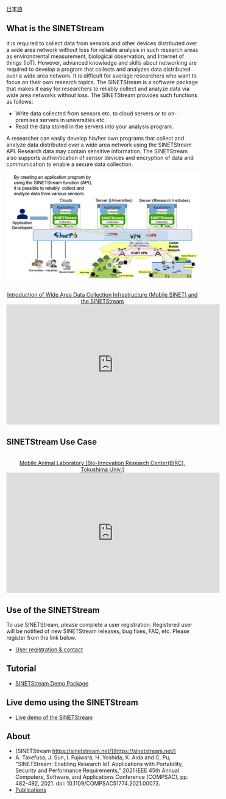 <!--
Copyright (C) 2020 National Institute of Informatics

Licensed to the Apache Software Foundation (ASF) under one
or more contributor license agreements.  See the NOTICE file
distributed with this work for additional information
regarding copyright ownership.  The ASF licenses this file
to you under the Apache License, Version 2.0 (the
"License"); you may not use this file except in compliance
with the License.  You may obtain a copy of the License at

  http://www.apache.org/licenses/LICENSE-2.0

Unless required by applicable law or agreed to in writing,
software distributed under the License is distributed on an
"AS IS" BASIS, WITHOUT WARRANTIES OR CONDITIONS OF ANY
KIND, either express or implied.  See the License for the
specific language governing permissions and limitations
under the License.
-->

[日本語](index.md)

## What is the SINETStream

It is required to collect data from sensors and other devices distributed over a wide area network without loss for reliable analysis in such research areas as environmental measurement, biological observation, and Internet of things (IoT).
However, advanced knowledge and skills about networking are required to develop a program that collects and analyzes data distributed over a wide area network.
It is difficult for average researchers who want to focus on their own research topics.
The SINETStream is a software package that makes it easy for researchers to reliably collect and analyze data via wide area networks without loss.
The SINETStream provides such functions as follows:

* Write data collected from sensors etc. to cloud servers or to on-premises servers in universities etc.
* Read the data stored in the servers into your analysis program.

A researcher can easily develop his/her own programs that collect and analyze data distributed over a wide area network using the SINETStream API.
Research data may contain sensitive information.
The SINETStream also supports authentication of sensor devices and encryption of data and communication to enable a secure data collection.

![appearance of the SINETStream](docs/images/sinetstream-00.en.png)

<div align="center">
<br/>
<a href="https://www.youtube.com/watch?v=Z0wlUi4lr6c">Introduction of Wide Area Data Collection Infrastructure (Mobile SINET) and the SINETStream</a>
<br/>
<iframe width="560" height="315" src="https://www.youtube.com/embed/Z0wlUi4lr6c" frameborder="0" allow="accelerometer; autoplay; encrypted-media; gyroscope; picture-in-picture" allowfullscreen></iframe>
</div>

## SINETStream Use Case

<div align="center">
<br/>
<a href="https://www.youtube.com/watch?v=eO9mtqAKENw">Mobile Animal Laboratory [Bio-Innovation Research Center(BIRC), Tokushima Univ.]</a>
<br/>
<iframe width="560" height="315" src="https://www.youtube.com/embed/eO9mtqAKENw" frameborder="0" allow="accelerometer; autoplay; encrypted-media; gyroscope; picture-in-picture" allowfullscreen></iframe>
</div>

## Use of the SINETStream

To use SINETStream, please complete a user registration.
Registered user will be notified of new SINETStream releases, bug fixes, FAQ, etc.
Please register from the link below.

* [User registration & contact](https://reg.nii.ac.jp/m/sinetstream_user_registration)

## Tutorial

* [SINETStream Demo Package](https://github.com/nii-gakunin-cloud/sinetstream-demo/blob/main/README.en.md)

## Live demo using the SINETStream

* [Live demo of the SINETStream](docs/livedemo/livedemo.en.md)

## About

- [SINETStream https://sinetstream.net/](https://sinetstream.net/) <br>
- A. Takefusa, J. Sun, I. Fujiwara, H. Yoshida, K. Aida and C. Pu, <br>
"SINETStream: Enabling Research IoT Applications with Portability, Security and Performance Requirements,"
2021 IEEE 45th Annual Computers, Software, and Applications Conference (COMPSAC), pp. 482-492, 2021.
doi: 10.1109/COMPSAC51774.2021.00073.
- [Publications](https://ccrd.nii.ac.jp/publications/en.html#sinetstream)
